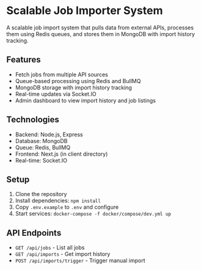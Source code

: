 # Scalable Job Importer System

A scalable job import system that pulls data from external APIs, processes them using Redis queues, and stores them in MongoDB with import history tracking.

## Features

- Fetch jobs from multiple API sources
- Queue-based processing using Redis and BullMQ
- MongoDB storage with import history tracking
- Real-time updates via Socket.IO
- Admin dashboard to view import history and job listings

## Technologies

- Backend: Node.js, Express
- Database: MongoDB
- Queue: Redis, BullMQ
- Frontend: Next.js (in client directory)
- Real-time: Socket.IO

## Setup

1. Clone the repository
2. Install dependencies: `npm install`
3. Copy `.env.example` to `.env` and configure
4. Start services: `docker-compose -f docker/compose/dev.yml up`

## API Endpoints

- `GET /api/jobs` - List all jobs
- `GET /api/imports` - Get import history
- `POST /api/imports/trigger` - Trigger manual import